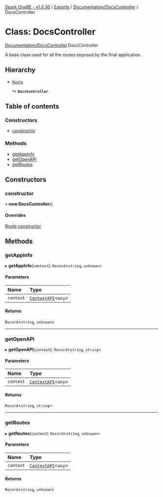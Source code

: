 [Spark OneBE - v1.0.30](../README.md) / [Exports](../modules.md) / [Documentation/DocsController](../modules/Documentation_DocsController.md) / DocsController

# Class: DocsController

[Documentation/DocsController](../modules/Documentation_DocsController.md).DocsController

A base class used for all the routes exposed by the final application.

## Hierarchy

- [`Route`](Router_Route.Route.md)

  ↳ **`DocsController`**

## Table of contents

### Constructors

- [constructor](Documentation_DocsController.DocsController.md#constructor)

### Methods

- [getAppInfo](Documentation_DocsController.DocsController.md#getappinfo)
- [getOpenAPI](Documentation_DocsController.DocsController.md#getopenapi)
- [getRoutes](Documentation_DocsController.DocsController.md#getroutes)

## Constructors

### constructor

• **new DocsController**()

#### Overrides

[Route](Router_Route.Route.md).[constructor](Router_Route.Route.md#constructor)

## Methods

### getAppInfo

▸ **getAppInfo**(`context`): `Record`<`string`, `unknown`\>

#### Parameters

| Name | Type |
| :------ | :------ |
| `context` | [`ContextAPI`](Router_ContextAPI.ContextAPI.md)<`any`\> |

#### Returns

`Record`<`string`, `unknown`\>

___

### getOpenAPI

▸ **getOpenAPI**(`context`): `Record`<`string`, `string`\>

#### Parameters

| Name | Type |
| :------ | :------ |
| `context` | [`ContextAPI`](Router_ContextAPI.ContextAPI.md)<`any`\> |

#### Returns

`Record`<`string`, `string`\>

___

### getRoutes

▸ **getRoutes**(`context`): `Record`<`string`, `unknown`\>

#### Parameters

| Name | Type |
| :------ | :------ |
| `context` | [`ContextAPI`](Router_ContextAPI.ContextAPI.md)<`any`\> |

#### Returns

`Record`<`string`, `unknown`\>
